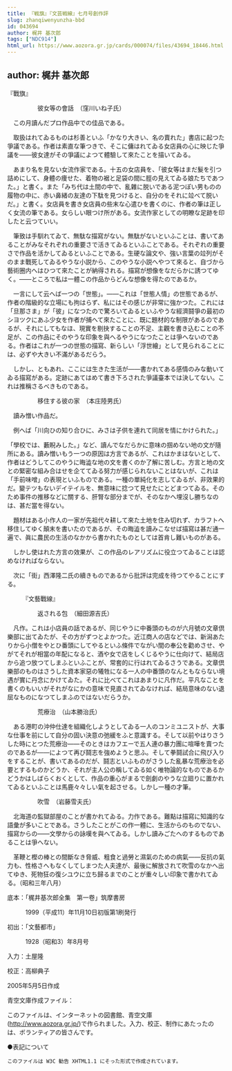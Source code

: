 ```yaml
---
title: 『戦旗』『文芸戦線』七月号創作評
slug: zhanqiwenyunzha-bbd
id: 043694
author: 梶井 基次郎
tags: ["NDC914"]
html_url: https://www.aozora.gr.jp/cards/000074/files/43694_18446.html
---
```


## author: 梶井 基次郎

『戰旗』





　　　　　彼女等の會話　（窪川いね子氏）



　この月讀んだプロ作品中での佳品である。

　取扱はれてゐるものは杉善といふ「かなり大きい、名の賣れた」書店に起つた爭議である。作者は素直な筆つきで、そこに傭はれてゐる女店員の心に映じた爭議を――彼女達がその爭議によつて體驗して來たことを描いてゐる。

　あまり名を見ない女流作家である。十五の女店員を、「彼女等はまだ髮を引つ詰めにして、身體の痩せた、着物の裾と足袋の間に脛の見えてゐる娘たちであつた。」と書く。また「みち代は土間の中で、亂雜に脱いである泥つぽい男ものの履物の中に、赤い鼻緒の友達の下駄を見つけると、自分のをそれに竝べて脱いだ。」と書く。女店員を書き女店員の些末な心遣ひを書くのに、作者の筆は正しく女流の筆である。女らしい眼つけ所がある。女流作家としての明瞭な足跡を印したと云つていい。

　筆致は手馴れてゐて、無駄な描寫がない。無駄がないといふことは、書いてあることがみなそれぞれの重要さで活きてゐるといふことである。それぞれの重要さで作品を活かしてゐるといふことである。生硬な論文や、強い言葉の竝列がそのまま戰死してゐるやうな小説から、このやうな小説へやつて來ると、自づから藝術圈内へはひつて來たことが納得される。描寫が想像をなだらかに誘つてゆく。――ところで私は一體この作品からどんな想像を得たのであるか。

　一言にして云へば一つの「世態」。――これは「世態人情」の世態であるが、作者の階級的な立場にも拘はらず、私にはその感じが非常に強かつた。これには「旦那さま」が「彼」になつたので驚ろいてゐるといふやうな經濟鬪爭の最初のシヨツクにあふ少女を作者が捕へて來たことに、既に題材的な制限があるのであるが、それにしてもなほ、現實を剔抉することの不足、主觀を書き込むことの不足が、この作品にそのやうな印象を與へるやうになつたことは爭へないのである。作者はこれが一つの世態の描寫、新らしい「浮世繪」として見られることには、必ずや大きい不滿があるだらう。

　しかし、ともあれ、ここには生きた生活が――書かれてある感情のみな動いてゐる描寫がある。定跡にあてはめて書き下ろされた爭議臺本では決してない。これは推稱さるべきものである。



　　　　　移住する彼の家　（本庄陸男氏）



　讀み憎い作品だ。

　例へば「川向ひの知り合ひに、みさは子供を連れて同居を情にかけられた。」

「學校では、藪睨みした。」など、讀んでなだらかに意味の掴めない地の文が隨所にある。讀み憎いもう一つの原因は方言であるが、これはかまはないとして、作者はどうしてこのやうに晦澁な地の文を書くのか了解に苦しむ。方言と地の文との緊密な組み合はせを企ててゐる努力が感じられないことはないが、これは「手前味噌」の表現といふものである。一種の單純化を志してゐるが、非效果的だ。變テツもないデイテイルを、無意味に捻つて見せたにとどまつてゐる。そのため事件の推移などに關する、肝腎な部分までが、そのなかへ埋沒し勝ちなのは、甚だ當を得ない。

　題材はある小作人の一家が先祖代々耕して來た土地を住み切れず、カラフトへ移住してゆく顛末を書いたのであるが、その晦澁を讀みこなせば描寫は甚だ通一遍で、眞に農民の生活のなかから書かれたものとしては首肯し難いものがある。

　しかし使はれた方言の效果が、この作品のレアリズムに役立つてゐることは認めなければならない。

　次に「街」西澤隆二氏の續きものであるから批評は完成を待つてやることにする。





　　　『文藝戰線』





　　　　　返される包　（細田源吉氏）



　凡作。これは小店員の話であるが、同じやうに中番頭のものが六月號の文章倶樂部に出てゐたが、その方がずつとよかつた。近江商人の店などでは、新潟あたりから小僧をやとひ番頭にしてやるといふ條件でながい間の奉公を勸めさせ、やがてそれが相當の年配になると、酒や女で店をしくじるやうに仕向けて、結局店から追つ放つてしまふといふことが、常套的に行はれてゐるさうである。文章倶樂部のものはさうした資本家惡の犧牲になる一人の中番頭のなんともならない境遇が實に丹念にかけてゐた。それに比べてこれはあまりに凡作だ。平凡なことを書くのもいいがそれがなにかの意味で見直されてゐなければ、結局意味のない退屈なものになつてしまふのではないだらうか。



　　　　　荒療治　（山本勝治氏）



　ある港町の沖仲仕達を組織化しようとしてゐる一人のコンミユニストが、大事な仕事を前にして自分の固い決意の弛緩をふと意識する。そして以前やはりさうした時にとつた荒療治――そのときはカフエーで五人連の暴力團に喧嘩を賣つたのであるが――によつて再び鬪志を強めようと思ふ。そして拳鬪試合に飛び入りをすることが、書いてあるのだが、鬪志といふものがさうした亂暴な荒療治を必要とするものかどうか、それが主人公の稱してゐる如く唯物論的なものであるかどうかはしばらくおくとして、作品の重心がまるで劍劇のやうな立廻りに置かれてゐるといふことは馬鹿々々しい氣を起させる。しかし一種の才筆。



　　　　　吹雪　（岩藤雪夫氏）



　北海道の監獄部屋のことが書かれてゐる。力作である。難點は描寫に知識的な語彙が多いことである。さうしたことがこの作一體に、生活からのものでない、描寫からの――文學からの詠嘆を與へてゐる。しかし讀みごたへのするものであることは爭へない。

　革鞭と樫の棒との間斷なき脅威、粗食と過勞と濕氣のための病氣――反抗の氣力も、性格さへもなくしてしまつた人夫達が、最後に解放されて吹雪のなかへ出てゆき、死物狂の復シユウに立ち歸るまでのことが重々しい印象で書かれてゐる。（昭和三年八月）













底本：「梶井基次郎全集　第一卷」筑摩書房


　　　1999（平成11）年11月10日初版第1刷発行

初出：「文藝都市」

　　　1928（昭和3）年8月号

入力：土屋隆

校正：高柳典子

2005年5月5日作成

青空文庫作成ファイル：

このファイルは、インターネットの図書館、青空文庫(http://www.aozora.gr.jp/)で作られました。入力、校正、制作にあたったのは、ボランティアの皆さんです。











●表記について


	このファイルは W3C 勧告 XHTML1.1 にそった形式で作成されています。